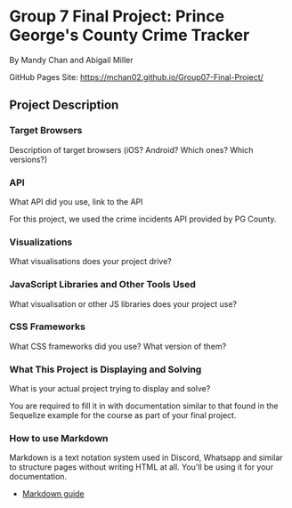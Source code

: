 # Group 7 Final Project: Prince George's County Crime Tracker

By Mandy Chan and Abigail Miller

GitHub Pages Site: https://mchan02.github.io/Group07-Final-Project/

## Project Description

### Target Browsers

Description of target browsers (iOS? Android? Which ones? Which versions?)

### API

What API did you use, link to the API

For this project, we used the crime incidents API provided by PG County.

### Visualizations

What visualisations does your project drive?

### JavaScript Libraries and Other Tools Used

What visualisation or other JS libraries does your project use?

### CSS Frameworks

What CSS frameworks did you use? What version of them?

### What This Project is Displaying and Solving

What is your actual project trying to display and solve?



You are required to fill it in with documentation similar to that found in the Sequelize example for the course as part of your final project.

### How to use Markdown
Markdown is a text notation system used in Discord, Whatsapp and similar to structure pages without writing HTML at all. You'll be using it for your documentation.
* [Markdown guide](https://www.markdownguide.org/cheat-sheet/)
